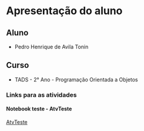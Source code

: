 # Apresentação do aluno
## Aluno
- Pedro Henrique de Avila Tonin
## Curso
- TADS - 2° Ano - Programação Orientada a Objetos
### Links para as atividades
#### Notebook teste - AtvTeste
[AtvTeste](AtvTeste)
